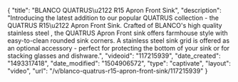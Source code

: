 {
    "title": "BLANCO QUATRUS\u2122 R15 Apron Front Sink",
    "description": "Introducing the latest addition to our popular QUATRUS collection - the QUATRUS R15\u2122 Apron Front Sink. Crafted of BLANCO's high quality stainless steel , the QUATRUS Apron Front sink offers farmhouse style with easy-to-clean rounded sink corners. A stainless steel sink grid is offered as an optional accessory - perfect for protecting the bottom of your sink or for stacking glasses and dishware.",
    "videoid": "117215939",
    "date_created": "1493317418",
    "date_modified": "1504906572",
    "type": "captivate",
    "layout": "video",
    "url": "\/v\/blanco-quatrus-r15-apron-front-sink\/117215939"
}